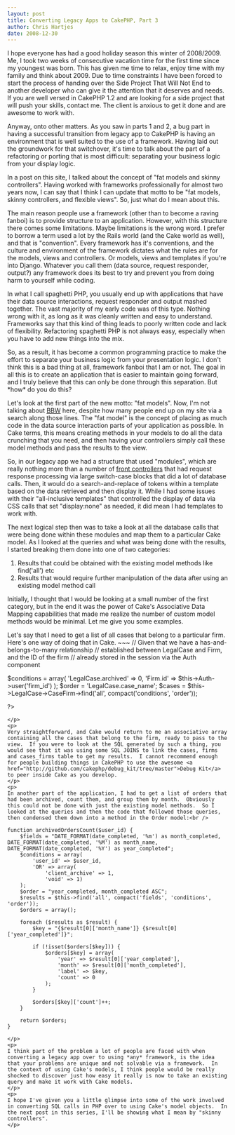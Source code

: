 ```yaml
--- 
layout: post
title: Converting Legacy Apps to CakePHP, Part 3
author: Chris Hartjes
date: 2008-12-30
---
```

<p>I hope everyone has had a good holiday season this winter of 2008/2009.  Me, I took two weeks of consecutive vacation time for the first time since my youngest was born.  This has given me time to relax, enjoy time with my family and think about 2009.  Due to time constraints I have been forced to start the process of handing over the Side Project That Will Not End to another developer who can give it the attention that it deserves and needs.  If you are well versed in CakePHP 1.2 and are looking for a side project that will push your skills, contact me.  The client is anxious to get it done and are awesome to work with.
</p>
<p>
Anyway, onto other matters.  As you saw in parts 1 and 2, a bug part in having a successful transition from legacy app to CakePHP is having an environment that is well suited to the use of a framework.  Having laid out the groundwork for that switchover, it's time to talk about the part of a refactoring or porting that is most difficult:  separating your business logic from your display logic.
</p>
<p>
In a post on this site, I talked about the concept of "fat models and skinny controllers".  Having worked with frameworks professionally for almost two years now, I can say that I think I can update that motto to be "fat models, skinny controllers, and flexible views".   So, just what do I mean about this.
</p>
<p>
The main reason people use a framework (other than to become a raving fanboi) is to provide structure to an application.  However, with this structure there comes some limitations.   Maybe limitations is the wrong word.  I prefer to borrow a term used a lot by the Rails world (and the Cake world as well), and that is "convention".  Every framework has it's conventions, and the culture and environment of the framework dictates what the rules are for the models, views and controllers.  Or models, views and templates if you're into Django.  Whatever you call them (data source, request responder, output?) any framework does its best to try and prevent you from doing harm to yourself while coding.
</p>
<p>
In what I call spaghetti PHP, you usually end up with applications that have their data source interactions, request responder and output mashed together.  The vast majority of my early code was of this type.  Nothing wrong with it, as long as it was cleanly written and easy to understand.  Frameworks say that this kind of thing leads to poorly written code and lack of flexibility.  Refactoring spaghetti PHP is not always easy, especially when you have to add new things into the mix.
</p>
<p>
So, as a result, it has become a common programming practice to make the effort to separate your business logic from your presentation logic.  I don't think this is a bad thing at all, framework fanboi that I am or not.  The goal in all this is to create an application that is easier to maintain going forward, and I truly believe that this can only be done through this separation.  But *how* do you do this?
</p>
<p>
Let's look at the first part of the new motto:  "fat models".  Now, I'm not talking about <a href="http:://http://en.wikipedia.org/wiki/Big_Beautiful_Woman">BBW</a> here, despite how many people end up on my site via a search along those lines.  The "fat model" is the concept of placing as much code in the data source interaction parts of your application as possible.  In Cake terms, this means creating methods in your models to do all the data crunching that you need, and then having your controllers simply call these model methods and pass the results to the view.
</p>
<p>
So, in our legacy app we had a structure that used "modules", which are really nothing more than a number of <a href="http://en.wikipedia.org/wiki/Front_controller">front controllers</a> that had request response processing via large switch-case blocks that did a lot of database calls.  Then, it would do a search-and-replace of tokens within a template based on the data retrieved and then display it.  While I had some issues with their "all-inclusive templates" that controlled the display of data via CSS calls that set "display:none" as needed, it did mean I had templates to work with.  
</p>
<p>
The next logical step then was to take a look at all the database calls that were being done within these modules and map them to a particular Cake model.  As I looked at the queries and what was being done with the results, I started breaking them done into one of two categories:
<ol>
<li>Results that could be obtained with the existing model methods like find('all') etc</li>
<li>Results that would require further manipulation of the data after using an existing model method call</li>
</ol>
</p>
<p>
Initially, I thought that I would be looking at a small number of the first category, but in the end it was the power of Cake's Associative Data Mapping capabilities that made me realize the number of custom model methods would be minimal.  Let me give you some examples.
</p>
<p>
Let's say that I need to get a list of all cases that belong to a particular firm.  Here's one way of doing that in Cake.
~~~
<?php

// Given that we have a has-and-belongs-to-many relationship 
// established between LegalCase and Firm, and the ID of the firm 
// already stored in the session via the Auth component

$conditions = array(
     'LegalCase.archived' => 0,
     'Firm.id' => $this->Auth->user('firm_id')
);
$order = 'LegalCase.case_name';
$cases = $this->LegalCase->CaseFirm->find('all', compact('conditions', 'order'));

?>
~~~
</p>
<p>
Very straightforward, and Cake would return to me an associative array containing all the cases that belong to the firm, ready to pass to the view.  If you were to look at the SQL generated by such a thing, you would see that it was using some SQL JOINS to link the cases, firms and cases_firms table to get my results.  I cannot recommend enough for people building things in CakePHP to use the awesome <a href="http://github.com/cakephp/debug_kit/tree/master">Debug Kit</a> to peer inside Cake as you develop.
</p>
<p>
In another part of the application, I had to get a list of orders that had been archived, count them, and group them by month.  Obviously this could not be done with just the existing model methods.  So I looked at the queries and then the code that followed those queries, then condensed them down into a method in the Order model:<br />
~~~
	function archivedOrdersCount($user_id) {
		$fields = "DATE_FORMAT(date_completed, '%m') as month_completed, DATE_FORMAT(date_completed, '%M') as month_name, DATE_FORMAT(date_completed, '%Y') as year_completed";
		$conditions = array(
			'user_id' => $user_id,
			'OR' => array(
				'client_archive' => 1,
				'void' => 1)
		);
		$order = "year_completed, month_completed ASC";
		$results = $this->find('all', compact('fields', 'conditions', 'order'));
		$orders = array();

		foreach ($results as $result) {
			$key = "{$result[0]['month_name']} {$result[0]['year_completed']}";
			
			if (!isset($orders[$key])) {
				$orders[$key] = array(
					'year' => $result[0]['year_completed'],
					'month' => $result[0]['month_completed'],
					'label' => $key,
					'count' => 0
				);
			}

			$orders[$key]['count']++;
		}	
		
		return $orders;	
	}
~~~
</p>
<p>
I think part of the problem a lot of people are faced with when converting a legacy app over to using *any* framework, is the idea that your problems are unique and not solvable via a framework.  In the context of using Cake's models, I think people would be really shocked to discover just how easy it really is now to take an existing query and make it work with Cake models.
</p>
<p>
I hope I've given you a little glimpse into some of the work involved in converting SQL calls in PHP over to using Cake's model objects.  In the next post in this series, I'll be showing what I mean by "skinny controllers".
</p>
